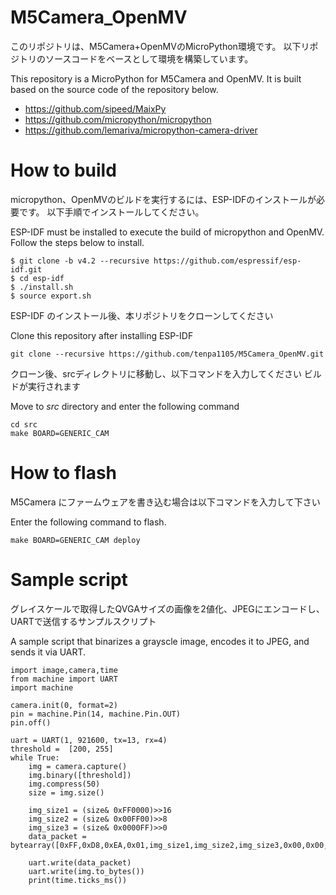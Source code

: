 # M5Camera_OpenMV

このリポジトリは、M5Camera+OpenMVのMicroPython環境です。
以下リポジトリのソースコードをベースとして環境を構築しています。

This repository is a MicroPython for M5Camera and OpenMV. 
It is built based on the source code of the repository below.

+ https://github.com/sipeed/MaixPy
+ https://github.com/micropython/micropython
+ https://github.com/lemariva/micropython-camera-driver



# How to build

micropython、OpenMVのビルドを実行するには、ESP-IDFのインストールが必要です。
以下手順でインストールしてください。

ESP-IDF must be installed to execute the build of micropython and OpenMV.
Follow the steps below to install.

```
$ git clone -b v4.2 --recursive https://github.com/espressif/esp-idf.git
$ cd esp-idf
$ ./install.sh
$ source export.sh
```
ESP-IDF のインストール後、本リポジトリをクローンしてください

Clone this repository after installing ESP-IDF
```
git clone --recursive https://github.com/tenpa1105/M5Camera_OpenMV.git
```
クローン後、srcディレクトリに移動し、以下コマンドを入力してください
ビルドが実行されます

Move to *src* directory and enter the following command
```
cd src
make BOARD=GENERIC_CAM 
```

# How to flash

M5Camera にファームウェアを書き込む場合は以下コマンドを入力して下さい

Enter the following command to flash.
```
make BOARD=GENERIC_CAM deploy
```

# Sample script
グレイスケールで取得したQVGAサイズの画像を2値化、JPEGにエンコードし、UARTで送信するサンプルスクリプト

A sample script that binarizes a grayscle image, encodes it to JPEG, and sends it via UART.
```
import image,camera,time
from machine import UART
import machine

camera.init(0, format=2)
pin = machine.Pin(14, machine.Pin.OUT)
pin.off()

uart = UART(1, 921600, tx=13, rx=4)
threshold =  [200, 255]
while True:
    img = camera.capture()
    img.binary([threshold])
    img.compress(50)
    size = img.size()

    img_size1 = (size& 0xFF0000)>>16
    img_size2 = (size& 0x00FF00)>>8
    img_size3 = (size& 0x0000FF)>>0
    data_packet = bytearray([0xFF,0xD8,0xEA,0x01,img_size1,img_size2,img_size3,0x00,0x00,0x00])

    uart.write(data_packet)
    uart.write(img.to_bytes())
    print(time.ticks_ms())
```
